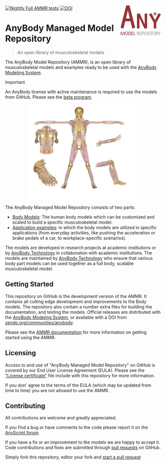 [![Nightly Full AMMR tests](https://github.com/AnyBody/ammr/workflows/Nightly%20Full%20AMMR%20tests/badge.svg)](https://github.com/AnyBody/ammr/actions?query=workflow%3A%22Nightly+Full+AMMR+tests%22+branch%3Amaster) [![DOI](https://zenodo.org/badge/DOI/10.5281/zenodo.1250764.svg)](https://doi.org/10.5281/zenodo.1250764)<img src="_static/AMMR_Logo2.png" align="right" />

# AnyBody Managed Model Repository 
> An open library of musculoskeletal models

The AnyBody Model Repository (AMMR), is an open library of musculoskeletal
models and examples ready to be used with the [AnyBody Modeling
System](https://www.anybodytech.com/software/ams/).

> [!IMPORTANT]
An AnyBody license with active maintenance is required to use the models from GitHub. 
Please see the [beta program](https://forum.anyscript.org/t/become-a-beta-tester/5056/6). 

<p align="center">
  <img src = "https://github.com/AnyBody/ammr/blob/master/Docs/_static/ammr_bodyparts.png" width=350>
</p>

The AnyBody Managed Model Repository consists of two parts:

* [Body Models](https://anyscript.org/ammr-doc/body/models.html): The human body
  models which can be customized and scaled to build a specific musculoskeletal
  model.
* [Application examples](https://anyscript.org/ammr-doc/auto_examples/index.html):
  in which the body models are utilized in specific applications (from everyday
  activities, like pushing the acceleration or brake pedals of a car, to
  workplace-specific scenarios).

The models are developed in research projects at academic institutions or by
[AnyBody Technology](https://www.anybodytech.com) in collaboration with academic
institutions. The models are maintained by [AnyBody
Technology](https://www.anybodytech.com) who ensure that various body part models
can be used together as a full body, scalable musculoskeletal model.


## Getting Started

This repository on GitHub is the development version of the AMMR. It contains all cutting edge
development and improvements to the Body models. The repository also contain a number extra 
files for building the documentation, and testing the models. Official releases are distributed
with the [AnyBody Modeling System](https://www.anybodytech.com/software/anybodymodelingsystem/),
or available with a DOI from [zendo.org/communities/anybody](https://zenodo.org/communities/anybody/). 

Please see the [AMMR documentation](https://anyscript.org/ammr-doc/beta) for more
information on getting started using the AMMR.

## Licensing
Access to and use of "AnyBody Managed Model Repository" on GitHub is covered by our End User 
License Agreement (EULA). Please see the ["License certificate"](../LICENSE) file include with 
this repository for more information. 

If you don' agree to the terms of the EULA (which may be updated from time to time) you are not
allowed to use the AMMR.

## Contributing

All contributions are welcome and greatly appreciated. 

If you find a bug or have comments to the code please report it on the [AnyScript
forum](https://forum.anyscript.org).

If you have a fix or an improvement to the models we are happy to accept it. Code contributions and 
fixes are submitted through [pull requests]() on GitHub. 

Simply fork this repository, editor your fork and [start a pull
request](https://docs.github.com/en/pull-requests/collaborating-with-pull-requests/proposing-changes-to-your-work-with-pull-requests/creating-a-pull-request) 
